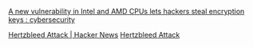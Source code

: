 
[A new vulnerability in Intel and AMD CPUs lets hackers steal encryption keys : cybersecurity](https://old.reddit.com/r/cybersecurity/comments/vct6i6/a_new_vulnerability_in_intel_and_amd_cpus_lets)

[Hertzbleed Attack | Hacker News](https://news.ycombinator.com/item?id=31743110)
[Hertzbleed Attack](https://www.hertzbleed.com/)
